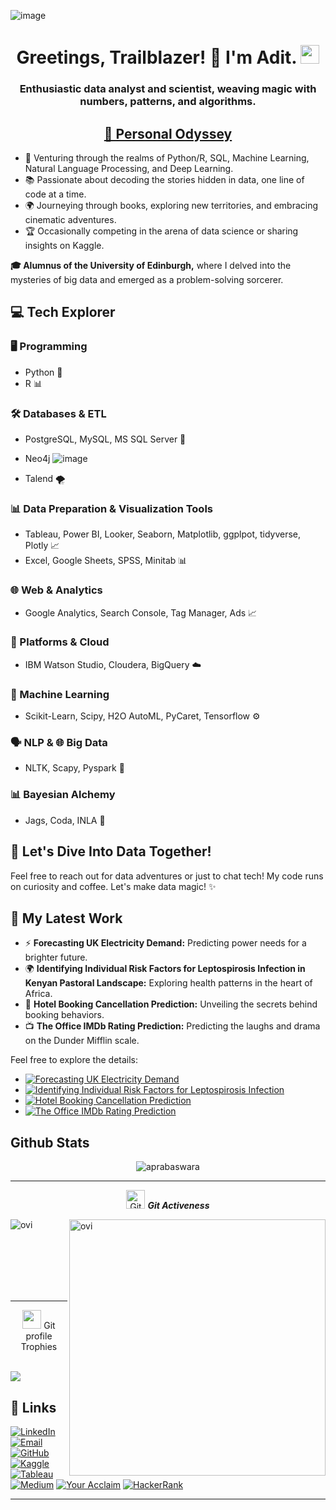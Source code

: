 ![image](https://github.com/user-attachments/assets/2f92fe68-ae87-4961-9b9a-323e55536cc6)<h1 align="center">Greetings, Trailblazer! 🚀 I'm Adit. <img width="30px" src="https://media.tenor.com/images/3b388fe03da271d2674faf85eb7c3fcd/tenor.gif" /> </h1>
<p align="center">
  <h3 align="center">Enthusiastic data analyst and scientist, weaving magic with numbers, patterns, and algorithms.</h3>

  <h2 align="center"><u>🌟 Personal Odyssey</u></h2>

  - 🚀 Venturing through the realms of Python/R, SQL, Machine Learning, Natural Language Processing, and Deep Learning.
  - 📚 Passionate about decoding the stories hidden in data, one line of code at a time.
  - 🌍 Journeying through books, exploring new territories, and embracing cinematic adventures.
  - 🏆 Occasionally competing in the arena of data science or sharing insights on Kaggle.

  **🎓 Alumnus of the University of Edinburgh,** where I delved into the mysteries of big data and emerged as a problem-solving sorcerer.

</p>

## 💻 Tech Explorer

### 🖥️ Programming
- Python 🐍
- R 📊

### 🛠️ Databases & ETL
- PostgreSQL, MySQL, MS SQL Server 🚀
- Neo4j ![image](https://github.com/user-attachments/assets/d706553f-2857-45ab-ae44-cf769ce18348)

- Talend 🌪️

### 📊 Data Preparation & Visualization Tools
- Tableau, Power BI, Looker, Seaborn, Matplotlib, ggplpot, tidyverse, Plotly 📈
- Excel, Google Sheets, SPSS, Minitab 📊

### 🌐 Web & Analytics
- Google Analytics, Search Console, Tag Manager, Ads 📈

### 🚀 Platforms & Cloud
- IBM Watson Studio, Cloudera, BigQuery ☁️

### 🤖 Machine Learning
- Scikit-Learn, Scipy, H2O AutoML, PyCaret, Tensorflow ⚙️

### 🗣️ NLP & 🌐 Big Data
- NLTK, Scapy, Pyspark 🚀

### 📊 Bayesian Alchemy
- Jags, Coda, INLA 🌌

## 🚀 Let's Dive Into Data Together!

Feel free to reach out for data adventures or just to chat tech! My code runs on curiosity and coffee. Let's make data magic! ✨

## 🚀 My Latest Work</u></h2>

- ⚡ **Forecasting UK Electricity Demand:** Predicting power needs for a brighter future.
- 🌍 **Identifying Individual Risk Factors for Leptospirosis Infection in Kenyan Pastoral Landscape:** Exploring health patterns in the heart of Africa.
- 🏨 **Hotel Booking Cancellation Prediction:** Unveiling the secrets behind booking behaviors.
- 📺 **The Office IMDb Rating Prediction:** Predicting the laughs and drama on the Dunder Mifflin scale.

Feel free to explore the details:

- [![Forecasting UK Electricity Demand](https://img.shields.io/badge/Explore-Forecasting%20UK%20Electricity%20Demand-blue?style=flat-square)](https://github.com/aprabaswara/Forecasting-UK-Electricity-Demand)
- [![Identifying Individual Risk Factors for Leptospirosis Infection](https://img.shields.io/badge/Discover-Leptospirosis%20Infection%20Risk-orange?style=flat-square)](https://github.com/aprabaswara/Risk-Factors-for-Leptospirosis-in-Kenyan-Pastoral-Landscape)
- [![Hotel Booking Cancellation Prediction](https://img.shields.io/badge/Unlock-Hotel%20Booking%20Predictions-red?style=flat-square)](https://github.com/aprabaswara/Hotel-Booking-Cancellation-Prediction)
- [![The Office IMDb Rating Prediction](https://img.shields.io/badge/Watch-The%20Office%20Rating-yellow?style=flat-square)](https://github.com/aprabaswara/ImdB-Rating-Prediction)

## Github Stats
<p align="center"><img src="https://github-readme-streak-stats.herokuapp.com/?user=aprabaswara&theme=algolia" alt="aprabaswara"  /></p>

<hr>
<p align="center">
 <img src="https://media.giphy.com/media/W5eoZHPpUx9sapR0eu/giphy.gif" width="30px" alt="Git"/>&nbsp;<i><b>Git Activeness</b></i></p>
 
<p><img align="left" src="https://github-readme-stats.vercel.app/api/top-langs?username=aprabaswara&show_icons=true&locale=en&layout=compact&theme=chartreuse-dark" alt="ovi" /></p>
<p>&nbsp;<img align="right" src="https://github-readme-stats.vercel.app/api?username=aprabaswara&show_icons=true&locale=en&theme=chartreuse-dark" alt="ovi" width="410" /></p>
<br><br><br><br><br>

<hr>

<p align="center"><img src="https://media.giphy.com/media/QaMcXSekUWx7aogAUr/giphy.gif" width="30" />&nbsp;Git profile Trophies</p><br>
<img src="https://github-profile-trophy.vercel.app/?username=aprabaswara&theme=juicyfresh&no-bg=true" />

## 🚀 Links
[![LinkedIn](https://img.shields.io/badge/LinkedIn-0077B5?style=flat-square&logo=linkedin&logoColor=white)](https://www.linkedin.com/in/aditya-prabaswara/)
[![Email](https://img.shields.io/badge/Email-teal?style=flat-square&logo=gmail)](mailto:aprabaswara@gmail.com)
[![GitHub](https://img.shields.io/badge/Github-green?style=flat-square&logo=github)](https://github.com/aprabaswara)
[![Kaggle](https://img.shields.io/badge/Kaggle-20BEFF?style=flat-square&logo=Kaggle&logoColor=white)](https://www.kaggle.com/adityaprabaswara)
[![Tableau](https://img.shields.io/badge/Tableau-E97627?style=flat-square&logo=Tableau&logoColor=white)](https://public.tableau.com/app/profile/aditya.prabaswara.mardjikoen/vizzes)
[![Medium](https://img.shields.io/badge/Medium-12100E?style=flat-square&logo=medium&logoColor=white)](https://medium.com/@aprabaswara_47512)
[![Your Acclaim](https://img.shields.io/badge/Badges-2D4E00?style=flat-square&logo=credly)](https://www.credly.com/users/aditya-prabaswara-mardjikoen/badges)
[![HackerRank](https://img.shields.io/badge/HackerRank-2D4E00?style=flat-square&logo=hackerrank)](https://www.hackerrank.com/profile/aprabaswara)

------
